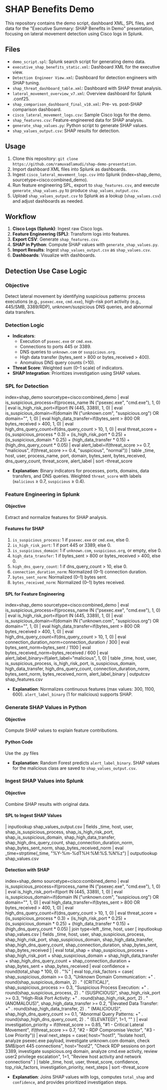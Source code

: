 # SHAP Benefits Demo

This repository contains the demo script, dashboard XML, SPL files, and data for the "Executive Summary: SHAP Benefits in Demo" presentation, focusing on lateral movement detection using Cisco logs in Splunk.

## Files
- `demo_script.spl`: Splunk search script for generating demo data.
- `executive_shap_benefits_static.xml`: Dashboard XML for the executive view.
- `Detection Engineer View.xml`: Dashboard for detection engineers with SHAP tuning.
- `shap_threat_dashboard_table.xml`: Dashboard with SHAP threat analysis.
- `lateral_movement_overview_v7.xml`: Overview dashboard for Splunk .conf25.
- `shap_comparison_dashboard_final_v10.xml`: Pre- vs. post-SHAP comparison dashboard.
- `cisco_lateral_movement_logs.csv`: Sample Cisco logs for the demo.
- `shap_features.csv`: Feature-engineered data for SHAP analysis.
- `generate_shap_values.py`: Python script to generate SHAP values.
- `shap_values_output.csv`: SHAP results for detection.

## Usage
1. Clone this repository: `git clone https://github.com/ramuvadlamudi/shap-demo-presentation`.
2. Import dashboard XML files into Splunk as dashboards.
3. Ingest `cisco_lateral_movement_logs.csv` into Splunk (index=shap_demo, sourcetype=cisco:combined_demo).
4. Run feature engineering SPL, export to `shap_features.csv`, and execute `generate_shap_values.py` to produce `shap_values_output.csv`.
5. Upload `shap_values_output.csv` to Splunk as a lookup (`shap_values.csv`) and adjust dashboards as needed.

## Workflow
1. **Cisco Logs (Splunk)**: Ingest raw Cisco logs.
2. **Feature Engineering (SPL)**: Transform logs into features.
3. **Export CSV**: Generate `shap_features.csv`.
4. **SHAP in Python**: Compute SHAP values with `generate_shap_values.py`.
5. **Import Results**: Ingest `shap_values_output.csv` as `shap_values.csv`.
6. **Dashboards**: Visualize with dashboards.

## Detection Use Case Logic
### Objective
Detect lateral movement by identifying suspicious patterns: process executions (e.g., `psexec.exe`, `cmd.exe`), high-risk port activity (e.g., 445/SMB, 3389/RDP), unknown/suspicious DNS queries, and abnormal data transfers.

### Detection Logic
- **Indicators**:
  - Execution of `psexec.exe` or `cmd.exe`.
  - Connections to ports 445 or 3389.
  - DNS queries to `unknown.com` or `suspicious.org`.
  - High data transfer (bytes_sent > 800 or bytes_received > 400).
  - Anomalous DNS query counts (>10).
- **Threat Score**: Weighted sum (0–1 scale) of indicators.
- **SHAP Integration**: Prioritizes investigation using SHAP values.

### SPL for Detection

index=shap_demo sourcetype=cisco:combined_demo
| eval is_suspicious_process=if(process_name IN ("psexec.exe", "cmd.exe"), 1, 0)
| eval is_high_risk_port=if(port IN (445, 3389), 1, 0)
| eval is_suspicious_domain=if(domain IN ("unknown.com", "suspicious.org") OR domain="", 1, 0)
| eval high_data_transfer=if(bytes_sent > 800 OR bytes_received > 400, 1, 0)
| eval high_dns_query_count=if(dns_query_count > 10, 1, 0)
| eval threat_score = (is_suspicious_process * 0.3) + (is_high_risk_port * 0.25) + (is_suspicious_domain * 0.25) + (high_data_transfer * 0.15) + (high_dns_query_count * 0.05)
| eval alert_label=if(threat_score >= 0.7, "malicious", if(threat_score >= 0.4, "suspicious", "normal"))
| table _time, host, user, process_name, port, domain, bytes_sent, bytes_received, dns_query_count, threat_score, alert_label
| sort -threat_score

- **Explanation**: Binary indicators for processes, ports, domains, data transfers, and DNS queries. Weighted `threat_score` with labels (`malicious` ≥ 0.7, `suspicious` ≥ 0.4).

### Feature Engineering in Splunk
#### Objective
Extract and normalize features for SHAP analysis.

#### Features for SHAP
1. `is_suspicious_process`: 1 if `psexec.exe` or `cmd.exe`, else 0.
2. `is_high_risk_port`: 1 if port 445 or 3389, else 0.
3. `is_suspicious_domain`: 1 if `unknown.com`, `suspicious.org`, or empty, else 0.
4. `high_data_transfer`: 1 if bytes_sent > 800 or bytes_received > 400, else 0.
5. `high_dns_query_count`: 1 if dns_query_count > 10, else 0.
6. `connection_duration_norm`: Normalized (0–1) connection duration.
7. `bytes_sent_norm`: Normalized (0–1) bytes sent.
8. `bytes_received_norm`: Normalized (0–1) bytes received.

#### SPL for Feature Engineering

index=shap_demo sourcetype=cisco:combined_demo
| eval is_suspicious_process=if(process_name IN ("psexec.exe", "cmd.exe"), 1, 0)
| eval is_high_risk_port=if(port IN (445, 3389), 1, 0)
| eval is_suspicious_domain=if(domain IN ("unknown.com", "suspicious.org") OR domain="", 1, 0)
| eval high_data_transfer=if(bytes_sent > 800 OR bytes_received > 400, 1, 0)
| eval high_dns_query_count=if(dns_query_count > 10, 1, 0)
| eval connection_duration_norm=connection_duration / 300
| eval bytes_sent_norm=bytes_sent / 1100
| eval bytes_received_norm=bytes_received / 600
| eval alert_label_binary=if(alert_label="malicious", 1, 0)
| table _time, host, user, is_suspicious_process, is_high_risk_port, is_suspicious_domain, high_data_transfer, high_dns_query_count, connection_duration_norm, bytes_sent_norm, bytes_received_norm, alert_label_binary
| outputcsv shap_features.csv

- **Explanation**: Normalizes continuous features (max values: 300, 1100, 600). `alert_label_binary` (1 for malicious) supports SHAP.

### Generate SHAP Values in Python
#### Objective
Compute SHAP values to explain feature contributions.

#### Python Code
Use the .py files
- **Explanation**: Random Forest predicts `alert_label_binary`. SHAP values for the malicious class are saved to `shap_values_output.csv`.

### Ingest SHAP Values into Splunk
#### Objective
Combine SHAP results with original data.

#### SPL to Ingest SHAP Values
| inputlookup shap_values_output.csv
| fields _time, host, user, shap_is_suspicious_process, shap_is_high_risk_port, shap_is_suspicious_domain, shap_high_data_transfer, shap_high_dns_query_count, shap_connection_duration_norm, shap_bytes_sent_norm, shap_bytes_received_norm
| eval _time=strptime(_time, "%Y-%m-%dT%H:%M:%S.%N%z")
| outputlookup shap_values.csv


#### Detection with SHAP

index=shap_demo sourcetype=cisco:combined_demo
   | eval is_suspicious_process=if(process_name IN ("psexec.exe", "cmd.exe"), 1, 0)
   | eval is_high_risk_port=if(port IN (445, 3389), 1, 0)
   | eval is_suspicious_domain=if(domain IN ("unknown.com", "suspicious.org") OR domain="", 1, 0)
   | eval high_data_transfer=if(bytes_sent > 800 OR bytes_received > 400, 1, 0)
   | eval high_dns_query_count=if(dns_query_count > 10, 1, 0)
   | eval threat_score = (is_suspicious_process * 0.3) + (is_high_risk_port * 0.25) + (is_suspicious_domain * 0.25) + (high_data_transfer * 0.15) + (high_dns_query_count * 0.05)
   | join type=left _time, host, user
       [ inputlookup shap_values.csv
         | fields _time, host, user, shap_suspicious_process, shap_high_risk_port, shap_suspicious_domain, shap_high_data_transfer, shap_high_dns_query_count, shap_connection_duration, shap_bytes_sent, shap_bytes_received ]
   | eval total_shap = shap_suspicious_process + shap_high_risk_port + shap_suspicious_domain + shap_high_data_transfer + shap_high_dns_query_count + shap_connection_duration + shap_bytes_sent + shap_bytes_received
   | eval confidence = round(total_shap * 100, 0) . "%"
   | eval top_risk_factors = case(
       shap_suspicious_domain >= 0.3, "Unknown Domain Communication: +" . round(shap_suspicious_domain, 2) . " (CRITICAL)",
       shap_suspicious_process >= 0.3, "Suspicious Process Execution: +" . round(shap_suspicious_process, 2) . " (SUSPICIOUS)",
       shap_high_risk_port >= 0.3, "High-Risk Port Activity: +" . round(shap_high_risk_port, 2) . " (ANOMALOUS)",
       shap_high_data_transfer >= 0.2, "Elevated Data Transfer: +" . round(shap_high_data_transfer, 2) . " (MALICIOUS)",
       shap_high_dns_query_count >= 0.1, "Abnormal Query Patterns: +" . round(shap_high_dns_query_count, 2) . " (ELEVATED)",
       1=1, ""
   )
   | eval investigation_priority = if(threat_score >= 0.85, "#1 - Critical Lateral Movement", if(threat_score >= 0.7, "#2 - RDP Compromise Vector", "#3 - Low Priority"))
   | eval next_steps = case(
       host="host1", "Isolate host1, analyze psexec.exe payload, investigate unknown.com domain, check SMB/port 445 connections",
       host="host2", "Check RDP sessions on port 3389, investigate suspicious.org domain, analyze cmd.exe activity, review user2 privilege escalation",
       1=1, "Review host activity and network connections"
   )
   | table _time, host, user, threat_score, confidence, top_risk_factors, investigation_priority, next_steps
   | sort -threat_score

- **Explanation**: Joins SHAP values with logs, computes `total_shap` and `confidence`, and provides prioritized investigation steps.

